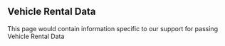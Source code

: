 ## Vehicle Rental Data

 This page would contain information specific to our support for passing Vehicle Rental Data